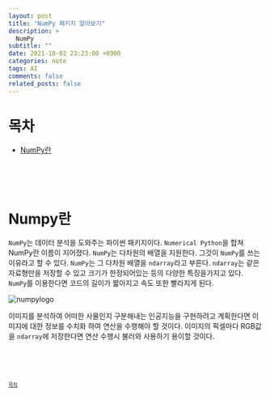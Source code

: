 ```yaml
---
layout: post
title: "NumPy 패키지 알아보기"
description: >
  NumPy
subtitle: ""
date: 2021-10-02 23:23:00 +0900
categories: note
tags: AI
comments: false
related_posts: false
---
```


# 목차
 - [NumPy란](#numpy란)

<br/><br/><br/>

# Numpy란

`NumPy`는 데이터 분석을 도와주는 파이썬 패키지이다.
`Numerical Python`을 합쳐 NumPy란 이름이 지어졌다.
`NumPy`는 다차원의 배열을 지원한다.
그것이 `NumPy`를 쓰는 이유라고 할 수 있다.
`NumPy`는 그 다차원 배열을 `ndarray`라고 부른다.
`ndarray`는 같은 자료형만을 저장할 수 있고 크기가 한정되어있는 등의 다양한 특징을가지고 있다.
`NumPy`를 이용한다면 코드의 길이가 짧아지고 속도 또한 빨라지게 된다.

![numpylogo](https://github.com/numpy/numpy/raw/main/branding/logo/primary/numpylogo.svg)

이미지를 분석하여 어떠한 사물인지 구분해내는 인공지능을 구현하려고 계획한다면 이미지에 대한 정보를 수치화 하여 연산을 수행해야 할 것이다.
이미지의 픽셀마다 RGB값을 `ndarray`에 저장한다면 연산 수행시 불러와 사용하기 용이할 것이다.





<br/><br/><br/>

<sup><sub> [목차](#목차) </sub></sup>

